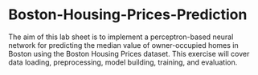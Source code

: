 # Boston-Housing-Prices-Prediction
The aim of this lab sheet is to implement a perceptron-based neural network for predicting the median value of owner-occupied homes in Boston using the Boston Housing Prices dataset. This exercise will cover data loading, preprocessing, model building, training, and evaluation.
